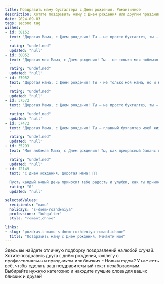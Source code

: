 ```yaml
---
title: Поздравить маму бухгалтера c Днем рождения. Романтичное
description: Хотите поздравить маму c Днем рождения или другим праздником? Наш ИИ создаст незабываемое поздравление, а вы обязательно выделитесь среди других.  
date: 2024-09-03
tags: second tag
wishes:
- id: 58152
  text: "Дорогая Мама, с Днем рождения! Ты – не просто бухгалтер, ты – волшебница, которая умеет превращать цифры в счастье. Твой талант, твоя преданность работе и забота о нас – это настоящая магия. Пусть каждый день будет полон любви, радости и новых успехов!
  "
  rating: "undefined"
  updated: "null"
- id: 58052
  text: "Дорогая моя Мама, с Днем рождения! Ты – не только моя любимая мама, но и мой личный ангел-хранитель, который всегда знает, как правильно посчитать мои радости и утешить в печали. Ты –  настоящий бухгалтер семейного счастья, и  твоя любовь всегда остаётся в дебете, а забота – в активе. Желаю тебе, чтобы в твоей жизни всегда был только профицит радости и благополучия!
  "
  rating: "undefined"
  updated: "null"
- id: 57952
  text: "Дорогая мама, с Днем рождения! Ты - не только моя мама, но и мой самый верный друг, источник тепла и вдохновения. Твой талант, точность и внимание к деталям, которые ты проявляешь в профессии бухгалтера,  волшебным образом перетекают в твою любовь и заботу обо мне. Пусть каждый день приносит радость, а жизнь будет наполнена счастьем!
  "
  rating: "undefined"
  updated: "null"
- id: 57572
  text: "Дорогая Мама, с Днем рождения! Ты – не просто бухгалтер, ты – волшебница, которая умело балансирует наши жизни, делая их стабильными и гармоничными. Твоя любовь – самый ценный актив, и я бесконечно благодарен за твою нежность и заботу. Желаю тебе счастья, здоровья и исполнения всех самых сокровенных желаний!
  "
  rating: "undefined"
  updated: "null"
- id: 57472
  text: "Дорогая Мама, с Днем рождения! Ты — главный бухгалтер моей жизни, ведёшь строгий баланс любви и заботы, а дебет всегда равен кредиту. Пусть каждый твой день будет наполнен счастьем, радостью и добрыми эмоциями, а я всегда буду твоим верным помощником.
  "
  rating: "undefined"
  updated: "null"
- id: 55293
  text: "Моя любимая Мама, с Днем рождения! Ты, как прекрасный баланс в моей жизни, всегда уравновешиваешь все мои эмоции. Пусть твоя работа приносит тебе только радость, а цифры в твоем бухгалтерском мире всегда складываются в счастливые истории. Ты — моя опора, мой источник любви и вдохновения. Счастья тебе, моя дорогая, и пусть твоя жизнь будет полна ярких и незабываемых моментов!
  "
  rating: "undefined"
  updated: "null"
- id: 12149
  text: "С днем рождения, дорогая мама! 🎉🎂
  
  Пусть каждый новый день приносит тебе радость и улыбки, как ты приносишь их в нашу жизнь. Твоя мудрость и забота, как бухгалтер, сбалансированы и точны, как и твоя любовь к нам. Пусть твои мечты продолжают сбываться, а жизнь будет щедра на чудеса и счастливые моменты. Ты - не только лучшая мама, но и истинный профессионал своего дела. От всей души поздравляю тебя и желаю тебе всего самого прекрасного! 🌹💖"
  rating: "0"
  updated: "null"

selectedValues:
  recipients: "mamu"
  holidays: "s-dnem-rozhdeniya"
  professions: "buhgalter"
  style: "romantichnoe"

links:
- slug: "pozdravit-mamu-s-dnem-rozhdeniya-romantichnoe"
  title: "Поздравить маму c Днем рождения. Романтичное"
---
```


Здесь вы найдете отличную подборку поздравлений на любой случай. 
Хотите поздравить друга с днём рождения, коллегу с профессиональным праздником или близких с Новым годом? У нас есть всё, чтобы сделать ваш поздравительный текст незабываемым. Выбирайте нужную категорию и находите лучшие слова для ваших близких и друзей!
